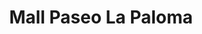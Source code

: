 ---
title: "Mall Paseo La Paloma"
url: /puerto-montt/mall-paseo-la-paloma/
shop: centro comercial
---